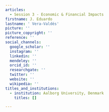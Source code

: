 ```yaml
---
articles:
  - Session 3 - Economic & Financial Impacts
firstname: J. Eduardo
lastname: ' Vera-Valdés'
picture: ''
picture_copyright: ''
reference: ''
social_channels:
  google_scholar: ''
  instagram: ''
  linkedin: ''
  mendeley: ''
  orcid_id: ''
  researchgate: ''
  twitter: ''
  website: ''
  wikipedia: ''
titles_and_institutions:
  - institution: Aalborg University, Denmark
    titles: []

---
```

